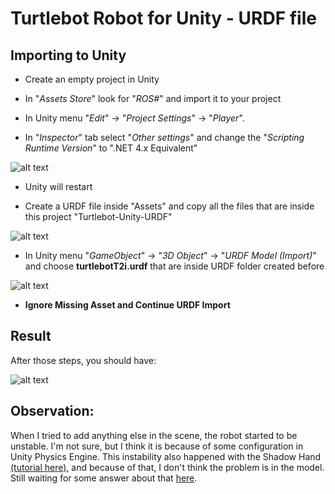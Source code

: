 # Turtlebot Robot for Unity - URDF file

## Importing to Unity

* Create an empty project in Unity

* In "*Assets Store*" look for "*ROS#*" and import it to your project

* In Unity menu "*Edit*" -> "*Project Settings*" -> "*Player*". 

* In "*Inspector*" tab select "*Other settings*" and change the "*Scripting Runtime Version*" to ".NET 4.x Equivalent"

![alt text](https://github.com/mirellameelo/Turtlebot-Unity-URDF/blob/master/imagens/2_unity.png)

* Unity will restart

* Create a URDF file inside "Assets" and copy all the files that are inside this project "Turtlebot-Unity-URDF"

![alt text](https://github.com/mirellameelo/Turtlebot-Unity-URDF/blob/master/imagens/4_unity.png)

* In Unity menu "*GameObject*" -> "*3D Object*" -> "*URDF Model (Import)*" and choose **turtlebotT2i.urdf** that are inside URDF folder created before

![alt text](https://github.com/mirellameelo/Turtlebot-Unity-URDF/blob/master/imagens/5_unity.png)

* **Ignore Missing Asset and Continue URDF Import** 

## Result
After those steps, you should have:

![alt text](https://github.com/mirellameelo/Turtlebot-Unity-URDF/blob/master/imagens/6_unity.png)


## Observation:
When I tried to add anything else in the scene, the robot started to be unstable. 
I'm not sure, but I think it is because of some configuration in Unity Physics Engine. 
This instability also happened with the Shadow Hand [(tutorial here)](https://github.com/siemens/ros-sharp/wiki/User_Inst_ShadowHand), and 
because of that, I don't think the problem is in the model. Still waiting for some answer about that 
[here](https://github.com/siemens/ros-sharp/issues/194). 
